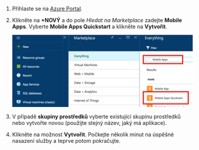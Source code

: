 1. Přihlaste se na [Azure Portal].
2. Klikněte na **+NOVÝ** a do pole *Hledat na Marketplace* zadejte **Mobile Apps**. Vyberte **Mobile Apps Quickstart** a klikněte na **Vytvořit**.
   
    ![Azure Portal se zvýrazněnou možností Mobile Apps Quickstart](./media/app-service-mobile-dotnet-backend-create-new-service/search-mobile-apps-quickstart.png)
3. V případě **skupiny prostředků** vyberte existující skupinu prostředků nebo vytvořte novou (použijte stejný název, jaký má aplikace). 
4. Klikněte na možnost **Vytvořit**. Počkejte několik minut na úspěšné nasazení služby a teprve potom pokračujte.

<!-- URLs. -->
[Azure Portal]: https://portal.azure.com/



<!--HONumber=sep16_HO1-->


